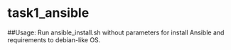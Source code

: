 # task1_ansible


##Usage:
Run ansible_install.sh without parameters for install Ansible and requirements to debian-like OS.

